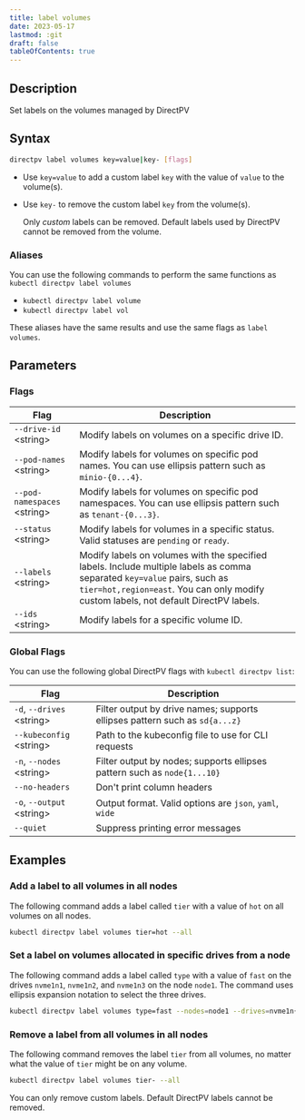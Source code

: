 ```yaml
---
title: label volumes
date: 2023-05-17
lastmod: :git
draft: false
tableOfContents: true
---
```


## Description

Set labels on the volumes managed by DirectPV

## Syntax

```sh
directpv label volumes key=value|key- [flags]
```

- Use `key=value` to add a custom label `key` with the value of `value` to the volume(s).
- Use `key-` to remove the custom label `key` from the volume(s).

  Only *custom* labels can be removed.
  Default labels used by DirectPV cannot be removed from the volume.

### Aliases

You can use the following commands to perform the same functions as `kubectl directpv label volumes`

- `kubectl directpv label volume`
- `kubectl directpv label vol`

These aliases have the same results and use the same flags as `label volumes`.

## Parameters

### Flags

| **Flag**                      | **Description**                                                                                              |
|-------------------------------|--------------------------------------------------------------------------------------------------------------|
| `--drive-id` \<string\>       | Modify labels on volumes on a specific drive ID.                                                             |
| `--pod-names` \<string\>      | Modify labels for volumes on specific pod names. You can use ellipsis pattern such as `minio-{0...4}`.       |
| `--pod-namespaces` \<string\> | Modify labels for volumes on specific pod namespaces. You can use ellipsis pattern such as `tenant-{0...3}`. |
| `--status` \<string\>         | Modify labels for volumes in a specific status. Valid statuses are `pending` or `ready`.                     |
| `--labels` \<string\>         | Modify labels on volumes with the specified labels. Include multiple labels as comma separated `key=value` pairs, such as `tier=hot,region=east`. You can only modify custom labels, not default DirectPV labels. |
| `--ids` \<string\>            | Modify labels for a specific volume ID.                                                                      |

### Global Flags

You can use the following global DirectPV flags with `kubectl directpv list`:

| **Flag**                    | **Description**                                                             |
|-----------------------------|-----------------------------------------------------------------------------|
| `-d`, `--drives` \<string\> | Filter output by drive names; supports ellipses pattern such as `sd{a...z}` |
| `--kubeconfig` \<string\>   | Path to the kubeconfig file to use for CLI requests                         |
| `-n`, `--nodes` \<string\>  | Filter output by nodes; supports ellipses pattern such as `node{1...10}`    |
| `--no-headers`              | Don't print column headers                                                  |
| `-o`, `--output` \<string\> | Output format. Valid options are `json`, `yaml`, `wide`                     |
| `--quiet`                   | Suppress printing error messages                                            |

## Examples

### Add a label to all volumes in all nodes
   
The following command adds a label called `tier` with a value of `hot` on all volumes on all nodes.

```sh {.copy}
kubectl directpv label volumes tier=hot --all
```

### Set a label on volumes allocated in specific drives from a node

The following command adds a label called `type` with a value of `fast` on the drives `nvme1n1`, `nvme1n2`, and `nvme1n3` on the node `node1`.
The command uses ellipsis expansion notation to select the three drives.

```sh {.copy}
kubectl directpv label volumes type=fast --nodes=node1 --drives=nvme1n{1...3}
```

### Remove a label from all volumes in all nodes

The following command removes the label `tier` from all volumes, no matter what the value of `tier` might be on any volume.

```sh {.copy}
kubectl directpv label volumes tier- --all
```

You can only remove custom labels.
Default DirectPV labels cannot be removed.